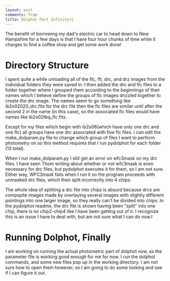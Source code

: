 ```yaml
---
layout: post
comments: True
title: Dolphot Part Infinity+1
---
```


The benefit of borrowing my dad's electric car to head down to New Hampshire for a few days is that I have four hour chunks of time while it charges to find a coffee shop and get some work done!

# Directory Structure
I spent quite a while unloading all of the flc, flt, drc, and drz images from the individual folders they were saved in. I then added the drc and flc files to a folder together where I grouped them according to the beginnings of their names which I believe define the groups of flc images drizzled together to create the drc image. The names seem to go something like ib2o02020_drc.fits for the drc file then the flc files are similar until after the second 2 in the name (in this case), so the associated flc files would have names like ib2o02tbq_flc.fits.

Except for my files which begin with ib2o06(which have only one drc and one flc) all groups have one drc associated with five flc files. I can edit the make_dolparam.py file to change which group of files I want to perform photometry on so this method requires that I run pydolphot for each folder (13 total).

When I run make_dolparam.py I still get an error on wfc3mask on my drc files. I have seen Thom writing about whether or not wfc3mask is even necessary for drc files, but pydolphot executes it for them, so I am not sure. Either way, WFC3mask fails when I run it so the program proceeds with unmasked drc files, which then split incorrectly into 4 chips.

The whole idea of splitting a drc file into chips is absurd because drcs are compspite images made by overlaying several images with slightly different pointings into one larger image, so they really can't be divided into chips. In the pydolphot readme, the drc file is shown having been "split" into one chip, there is no chip2-chip4 like I have been getting out of it. I recognize this is an issue I have to deal with, but am not sure what I can do now.l

# Running Dolphot, Finally

I am working on running the actual photometric part of dolphot now, as the parameter file is working good enough for me for now. I run the dolphot commands, and some new files pop up in the working directory. I am not sure how to open them however, so I am going to do some looking and see if I can figure it out.
